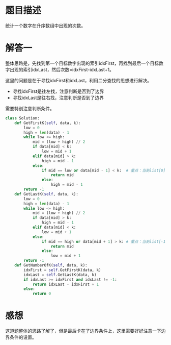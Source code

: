 # 题目描述

统计一个数字在升序数组中出现的次数。

# 解答一

整体思路是，先找到第一个目标数字出现的索引idxFirst，再找到最后一个目标数字出现的索引idxLast，然后次数=idxFirst-idxLast+1。

这里的问题是在于寻找idxFirst和idxLast，利用二分查找的思想进行解决。
* 寻找idxFirst是往左找，注意判断是否到了边界
* 寻找idxLast是往右找，注意判断是否到了边界

需要特别注意判断条件。

```python
class Solution:
    def GetFirstK(self, data, k):
        low = 0
        high = len(data) - 1
        while low <= high:
            mid = (low + high) // 2
            if data[mid] < k:
                low = mid + 1
            elif data[mid] > k:
                high = mid - 1
            else:
                if mid == low or data[mid - 1] < k:  # 重点：当到list[0]或不为k的时候跳出函数
                    return mid
                else:
                    high = mid - 1
        return -1
    def GetLastK(self, data, k):
        low = 0
        high = len(data) - 1
        while low <= high:
            mid = (low + high) // 2
            if data[mid] > k:
                high = mid - 1
            elif data[mid] < k:
                low = mid + 1
            else:
                if mid == high or data[mid + 1] > k: # 重点：当到list[-1]或不为k的时候跳出函数
                    return mid
                else:
                    low = mid + 1
        return -1
    def GetNumberOfK(self, data, k):
        idxFirst = self.GetFirstK(data, k)
        idxLast = self.GetLastK(data, k)
        if idxLast >= idxFirst and idxLast != -1:
            return idxLast - idxFirst + 1
        else:
            return 0
```

# 感想

这道题整体的思路了解了，但是最后卡在了边界条件上，这里需要好好注意一下边界条件的设置。

